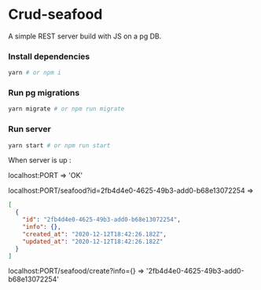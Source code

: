 # Crud-seafood

A simple REST server build with JS on a pg DB.

### Install dependencies

```sh
yarn # or npm i
```

### Run pg migrations

```sh
yarn migrate # or npm run migrate
```

### Run server

```sh
yarn start # or npm run start
```

When server is up :

localhost:PORT => 'OK'

localhost:PORT/seafood?id=2fb4d4e0-4625-49b3-add0-b68e13072254 =>

```json
[
  {
    "id": "2fb4d4e0-4625-49b3-add0-b68e13072254",
    "info": {},
    "created_at": "2020-12-12T18:42:26.182Z",
    "updated_at": "2020-12-12T18:42:26.182Z"
  }
]
```

localhost:PORT/seafood/create?info={} => '2fb4d4e0-4625-49b3-add0-b68e13072254'
